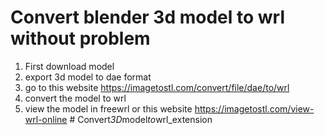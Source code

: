 # Convert blender 3d model to wrl without problem

1. First download model
2. export 3d model to dae format
3. go to this website
   https://imagetostl.com/convert/file/dae/to/wrl
4. convert the model to wrl
5. view the model in freewrl or this website
   https://imagetostl.com/view-wrl-online
#   C o n v e r t _ 3 D _ m o d e l _ t o _ w r l _ e x t e n s i o n  
 